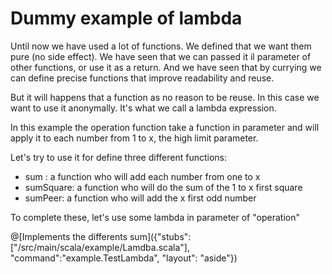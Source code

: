 # Dummy example of lambda

Until now we have used a lot of functions.
We defined that we want them pure (no side effect).
We have seen that we can passed it il parameter of other functions, or use it as a return.
And we have seen that by currying we can define precise functions that improve readability and reuse.

But it will happens that a function as no reason to be reuse.
In this case we want to use it anonymally. It's what we call a lambda expression.

In this example the operation function take a function in parameter and will apply it to each number from 1 to x, the high limit parameter.

Let's try to use it for define three different functions: 
* sum : a function who will add each number from one to x
* sumSquare: a function who will do the sum of the 1 to x first square
* sumPeer: a function who will add the x first odd number

To complete these, let's use some lambda in parameter of "operation"

@[Implements the differents sum]({"stubs":["/src/main/scala/example/Lamdba.scala"], "command":"example.TestLambda", "layout": "aside"})
